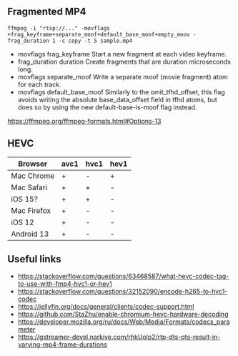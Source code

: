 ## Fragmented MP4

```
ffmpeg -i "rtsp://..." -movflags +frag_keyframe+separate_moof+default_base_moof+empty_moov -frag_duration 1 -c copy -t 5 sample.mp4
```

- movflags frag_keyframe 
  Start a new fragment at each video keyframe.
- frag_duration duration
  Create fragments that are duration microseconds long.
- movflags separate_moof
  Write a separate moof (movie fragment) atom for each track.
- movflags default_base_moof
  Similarly to the omit_tfhd_offset, this flag avoids writing the absolute base_data_offset field in tfhd atoms, but does so by using the new default-base-is-moof flag instead.

https://ffmpeg.org/ffmpeg-formats.html#Options-13

## HEVC

| Browser     | avc1 | hvc1 | hev1 |
|-------------|------|------|------|
 | Mac Chrome  | +    | -    | +    |
 | Mac Safari  | +    | +    | -    |
 | iOS 15?     | +    | +    | -    |
 | Mac Firefox | +    | -    | -    |
 | iOS 12      | +    | -    | -    |
 | Android 13  | +    | -    | -    |

## Useful links

- https://stackoverflow.com/questions/63468587/what-hevc-codec-tag-to-use-with-fmp4-hvc1-or-hev1
- https://stackoverflow.com/questions/32152090/encode-h265-to-hvc1-codec
- https://jellyfin.org/docs/general/clients/codec-support.html
- https://github.com/StaZhu/enable-chromium-hevc-hardware-decoding
- https://developer.mozilla.org/ru/docs/Web/Media/Formats/codecs_parameter
- https://gstreamer-devel.narkive.com/rhkUolp2/rtp-dts-pts-result-in-varying-mp4-frame-durations
